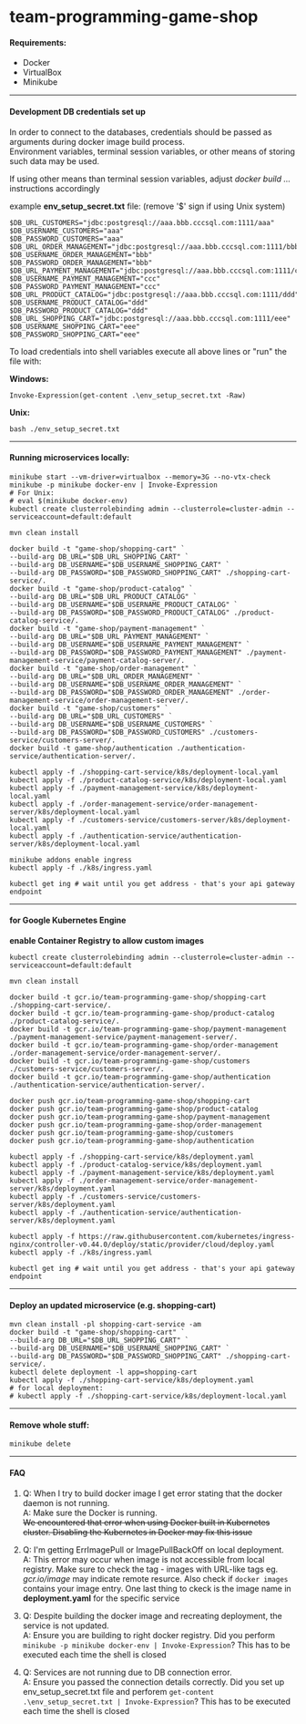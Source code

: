 # team-programming-game-shop
#### Requirements:
 - Docker
 - VirtualBox
 - Minikube
---
#### Development DB credentials set up
In order to connect to the databases, credentials should be passed as arguments during docker image build process.  
Environment variables, terminal session variables, or other means of storing such data may be used.

If using other means than terminal session variables, adjust *docker build ...* instructions accordingly

example **env_setup_secret.txt** file: (remove '$' sign if using Unix system)
```
$DB_URL_CUSTOMERS="jdbc:postgresql://aaa.bbb.cccsql.com:1111/aaa"
$DB_USERNAME_CUSTOMERS="aaa"
$DB_PASSWORD_CUSTOMERS="aaa"
$DB_URL_ORDER_MANAGEMENT="jdbc:postgresql://aaa.bbb.cccsql.com:1111/bbb"
$DB_USERNAME_ORDER_MANAGEMENT="bbb"
$DB_PASSWORD_ORDER_MANAGEMENT="bbb"
$DB_URL_PAYMENT_MANAGEMENT="jdbc:postgresql://aaa.bbb.cccsql.com:1111/ccc"
$DB_USERNAME_PAYMENT_MANAGEMENT="ccc"
$DB_PASSWORD_PAYMENT_MANAGEMENT="ccc"
$DB_URL_PRODUCT_CATALOG="jdbc:postgresql://aaa.bbb.cccsql.com:1111/ddd"
$DB_USERNAME_PRODUCT_CATALOG="ddd"
$DB_PASSWORD_PRODUCT_CATALOG="ddd"
$DB_URL_SHOPPING_CART="jdbc:postgresql://aaa.bbb.cccsql.com:1111/eee"
$DB_USERNAME_SHOPPING_CART="eee"
$DB_PASSWORD_SHOPPING_CART="eee"
```
To load credentials into shell variables execute all above lines or "run" the file with:

**Windows:**
```
Invoke-Expression(get-content .\env_setup_secret.txt -Raw)
```
**Unix:**
```
bash ./env_setup_secret.txt
```
---
#### Running microservices locally:
```
minikube start --vm-driver=virtualbox --memory=3G --no-vtx-check
minikube -p minikube docker-env | Invoke-Expression
# For Unix:
# eval $(minikube docker-env)
kubectl create clusterrolebinding admin --clusterrole=cluster-admin --serviceaccount=default:default

mvn clean install

docker build -t "game-shop/shopping-cart" `
--build-arg DB_URL="$DB_URL_SHOPPING_CART" `
--build-arg DB_USERNAME="$DB_USERNAME_SHOPPING_CART" `
--build-arg DB_PASSWORD="$DB_PASSWORD_SHOPPING_CART" ./shopping-cart-service/.
docker build -t "game-shop/product-catalog" `
--build-arg DB_URL="$DB_URL_PRODUCT_CATALOG" `
--build-arg DB_USERNAME="$DB_USERNAME_PRODUCT_CATALOG" `
--build-arg DB_PASSWORD="$DB_PASSWORD_PRODUCT_CATALOG" ./product-catalog-service/.
docker build -t "game-shop/payment-management" `
--build-arg DB_URL="$DB_URL_PAYMENT_MANAGEMENT" `
--build-arg DB_USERNAME="$DB_USERNAME_PAYMENT_MANAGEMENT" `
--build-arg DB_PASSWORD="$DB_PASSWORD_PAYMENT_MANAGEMENT" ./payment-management-service/payment-catalog-server/.
docker build -t "game-shop/order-management" `
--build-arg DB_URL="$DB_URL_ORDER_MANAGEMENT" `
--build-arg DB_USERNAME="$DB_USERNAME_ORDER_MANAGEMENT" `
--build-arg DB_PASSWORD="$DB_PASSWORD_ORDER_MANAGEMENT" ./order-management-service/order-management-server/.
docker build -t "game-shop/customers" `
--build-arg DB_URL="$DB_URL_CUSTOMERS" `
--build-arg DB_USERNAME="$DB_USERNAME_CUSTOMERS" `
--build-arg DB_PASSWORD="$DB_PASSWORD_CUSTOMERS" ./customers-service/customers-server/.
docker build -t game-shop/authentication ./authentication-service/authentication-server/.

kubectl apply -f ./shopping-cart-service/k8s/deployment-local.yaml
kubectl apply -f ./product-catalog-service/k8s/deployment-local.yaml
kubectl apply -f ./payment-management-service/k8s/deployment-local.yaml
kubectl apply -f ./order-management-service/order-management-server/k8s/deployment-local.yaml
kubectl apply -f ./customers-service/customers-server/k8s/deployment-local.yaml
kubectl apply -f ./authentication-service/authentication-server/k8s/deployment-local.yaml

minikube addons enable ingress
kubectl apply -f ./k8s/ingress.yaml

kubectl get ing # wait until you get address - that's your api gateway endpoint 
```
---
#### for Google Kubernetes Engine
**enable Container Registry to allow custom images**
```
kubectl create clusterrolebinding admin --clusterrole=cluster-admin --serviceaccount=default:default

mvn clean install

docker build -t gcr.io/team-programming-game-shop/shopping-cart ./shopping-cart-service/.
docker build -t gcr.io/team-programming-game-shop/product-catalog ./product-catalog-service/.
docker build -t gcr.io/team-programming-game-shop/payment-management ./payment-management-service/payment-management-server/.
docker build -t gcr.io/team-programming-game-shop/order-management ./order-management-service/order-management-server/.
docker build -t gcr.io/team-programming-game-shop/customers ./customers-service/customers-server/.
docker build -t gcr.io/team-programming-game-shop/authentication ./authentication-service/authentication-server/.

docker push gcr.io/team-programming-game-shop/shopping-cart
docker push gcr.io/team-programming-game-shop/product-catalog
docker push gcr.io/team-programming-game-shop/payment-management
docker push gcr.io/team-programming-game-shop/order-management
docker push gcr.io/team-programming-game-shop/customers
docker push gcr.io/team-programming-game-shop/authentication

kubectl apply -f ./shopping-cart-service/k8s/deployment.yaml
kubectl apply -f ./product-catalog-service/k8s/deployment.yaml
kubectl apply -f ./payment-management-service/k8s/deployment.yaml
kubectl apply -f ./order-management-service/order-management-server/k8s/deployment.yaml
kubectl apply -f ./customers-service/customers-server/k8s/deployment.yaml
kubectl apply -f ./authentication-service/authentication-server/k8s/deployment.yaml

kubectl apply -f https://raw.githubusercontent.com/kubernetes/ingress-nginx/controller-v0.44.0/deploy/static/provider/cloud/deploy.yaml
kubectl apply -f ./k8s/ingress.yaml

kubectl get ing # wait until you get address - that's your api gateway endpoint 
```
---
#### Deploy an updated microservice (e.g. shopping-cart)
```
mvn clean install -pl shopping-cart-service -am
docker build -t "game-shop/shopping-cart" `
--build-arg DB_URL="$DB_URL_SHOPPING_CART" `
--build-arg DB_USERNAME="$DB_USERNAME_SHOPPING_CART" `
--build-arg DB_PASSWORD="$DB_PASSWORD_SHOPPING_CART" ./shopping-cart-service/.
kubectl delete deployment -l app=shopping-cart
kubectl apply -f ./shopping-cart-service/k8s/deployment.yaml
# for local deployment:
# kubectl apply -f ./shopping-cart-service/k8s/deployment-local.yaml
```
---
#### Remove whole stuff:
```
minikube delete
```
---
#### FAQ
1. Q: When I try to build docker image I get error stating that the docker daemon is not running.  
   A: Make sure the Docker is running.  
      ~~We encountered that error when using Docker built in Kubernetes cluster. Disabling the Kubernetes in Docker may fix this issue~~

2. Q: I'm getting ErrImagePull or ImagePullBackOff on local deployment.  
   A: This error may occur when image is not accessible from local registry. Make sure to check the tag - images with URL-like tags eg. *gcr.io/image* may indicate remote resurce. Also check if ```docker images``` contains your image entry. One last thing to ckeck is the image name in **deployment.yaml** for the specific service

3. Q: Despite building the docker image and recreating deployment, the service is not updated.  
   A: Ensure you are building to right docker registry. Did you perform ```minikube -p minikube docker-env | Invoke-Expression```? This has to be executed each time the shell is closed

4. Q: Services are not running due to DB connection error.  
   A: Ensure you passed the connection details correctly. Did you set up env_setup_secret.txt file and perforem ```get-content .\env_setup_secret.txt | Invoke-Expression```? This has to be executed each time the shell is closed
